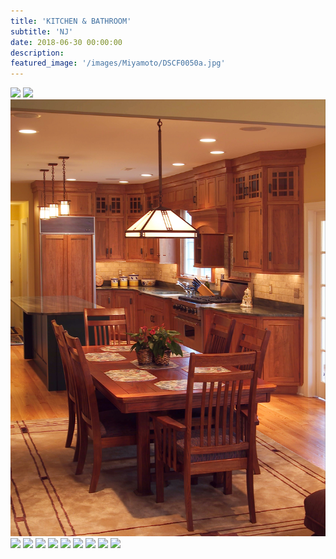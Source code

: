 ```yaml
---
title: 'KITCHEN & BATHROOM'
subtitle: 'NJ'
date: 2018-06-30 00:00:00
description: 
featured_image: '/images/Miyamoto/DSCF0050a.jpg'
---
```


<div class="gallery" data-columns="2">
	<img src="/images/Miyamoto/DSCF0050a.jpg">
	<img src="/images/Miyamoto/DSCF0061.jpg">
	<img src="/images/Miyamoto/DSCF0078.jpg">
	<img src="/images/Miyamoto/DSCF0421.jpg">
	<img src="/images/Miyamoto/DSCF0457.jpg">
	<img src="/images/Miyamoto/DSCF0470b.jpg">
	<img src="/images/Miyamoto/DSCF0486.jpg">
	<img src="/images/Miyamoto/DSCF0488.jpg">
	<img src="/images/Miyamoto/DSCF0494.jpg">
	<img src="/images/Miyamoto/DSCF0497.jpg">
	<img src="/images/Miyamoto/DSCF0500.jpg">
	<img src="/images/Miyamoto/DSCF0513.jpg">
</div>
